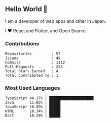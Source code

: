 ## Hello World 👋

I am a developer of web apps and other in Japan.

I ❤️ React and Flutter, and Open Source.

### Contributions

<!-- contributions start -->

    Repositories         : 57
    Issues               : 49
    Commits              : 1112
    Pull-Requests        : 238
    Total Stars Earned   : 4
    Total Contributed To : 1

<!-- contributions end -->

### Most Used Languages

<!-- most-used-languages start -->

    TypeScript 44.17% | ████████████████████
    Java       11.85% | █████
    JavaScript 10.89% | █████
    HTML       10.34% | █████
    Dart       10.29% | █████

<!-- most-used-languages end -->
